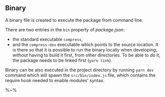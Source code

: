 ## Binary

A binary file is created to execute the package from command line.

There are two entries in the `bin` property of _package.json_:

- the standard executable `compress`,
- and the `compress-dev` executable which points to the source location. It is there so that it is possible to run the binary locally when developing, without having to build it first, from other directories. To be able to do it, the package needs to be linked first (`yarn link`).

Binary can be also executed in the project directory by running `yarn dev` command which will spawn the `src/bin/index.js` file, which contains the require hook needed to enable modules' syntax.

%~%